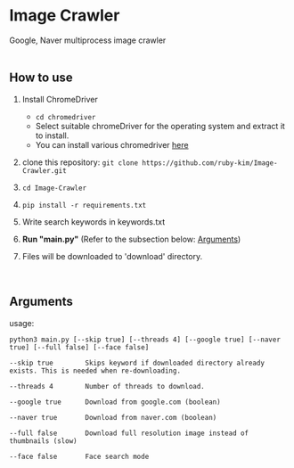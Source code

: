 # Image Crawler
Google, Naver multiprocess image crawler
<br><br>

## How to use
1. Install ChromeDriver
   * ```cd chromedriver```
   * Select suitable chromeDriver for the operating system and extract it to install.   
   * You can install various chromedriver [here](http://chromedriver.storage.googleapis.com/index.html)
   
2. clone this repository: ```git clone https://github.com/ruby-kim/Image-Crawler.git```
3. ```cd Image-Crawler```
2. ```pip install -r requirements.txt```
3. Write search keywords in keywords.txt
4. **Run "main.py"** (Refer to the subsection below: [Arguments](#Arguments))
5. Files will be downloaded to 'download' directory.
<br>

## Arguments
usage:
```
python3 main.py [--skip true] [--threads 4] [--google true] [--naver true] [--full false] [--face false]
```

```
--skip true        Skips keyword if downloaded directory already exists. This is needed when re-downloading.

--threads 4        Number of threads to download.

--google true      Download from google.com (boolean)

--naver true       Download from naver.com (boolean)

--full false       Download full resolution image instead of thumbnails (slow)

--face false       Face search mode
```
